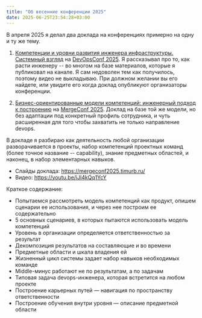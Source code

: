```yaml
---
title: "Об весенние конференции 2025"
date: 2025-06-25T23:54:28+03:00
---
```

В апреля 2025 я делал два доклада на конференциях примерно на одну и ту же тему.

1. [Компетенции и уровни развития инженера инфраструктуры. Системный взгляд](https://devopsconf.io/moscow/2025/abstracts/14086) на [DevOpsConf 2025](https://devopsconf.io/moscow/2025).
Я рассказывал про то, как расти инженеру -- во многом на базе материалов, которые я публиковал на канале.
Я сам недоволен тем как получилось, поэтому видео не выкладываю. При должном желании вы его найдете, или увидите его когда доклад опубликуют организаторы конференции.

2. [Бизнес-ориентированные модели компетенций: инженерный подход к построению](https://tatarstan2025.mergeconf.ru/speakers/hr/innovation/batyrshin) на [MergeConf 2025](https://tatarstan2025.mergeconf.ru).
Доклад на базе той же модели, но без адаптации под конкретный профиль сотрудника, и чуть расширенная для того чтобы захватить не только направление devops.

В докладе я разбираю как деятельность любой организации разворачивается в проекты, набор компетенций проектных команд (более точное название -- capability), знание предметных областей, и наконец, в набор элементарных навыков.

- Слайды доклада: https://mergeconf2025.timurb.ru/
- Видео: https://youtu.be/iJl4kQq1YcY

Краткое содержание:
- Попытаемся рассмотреть модель компетенций как продукт, опишем сценарии ее использования, и через нее построим ее содержательно
- 5 основных сценариев, в которых пытаются использовать модель компетенций
- Уровень в организации определяется ответственностью за результат
- Декомпозиция результатов на составляющие и во времени
- Предметные области и шкала владения ей
- Жизненный цикл системы задает набор навыков необходимых команде
- Middle-минус работают не по результатам, а по задачам
- Типовая задача devops-инженера, которая встретится на любом проекте
- Построение карьерных путей — навигация по пространству ответственности
- Построение обучения внутри уровня — описание предметной области
